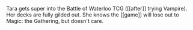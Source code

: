 Tara gets super into the Battle of Waterloo TCG ([[after]] trying Vampire). Her decks are fully gilded out. She knows the [[game]] will lose out to Magic: the Gathering, but doesn't care.